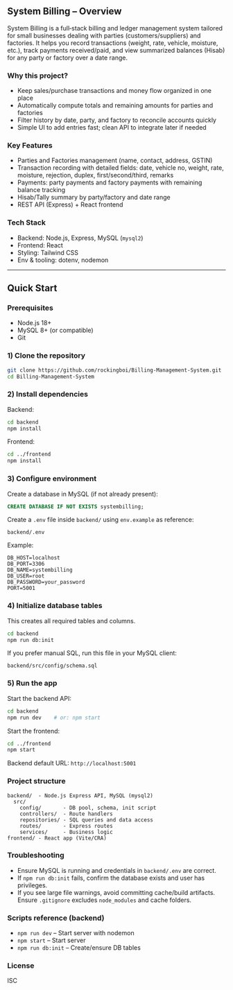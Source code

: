 ## System Billing – Overview

System Billing is a full‑stack billing and ledger management system tailored for small businesses dealing with parties (customers/suppliers) and factories. It helps you record transactions (weight, rate, vehicle, moisture, etc.), track payments received/paid, and view summarized balances (Hisab) for any party or factory over a date range.

### Why this project?
- Keep sales/purchase transactions and money flow organized in one place
- Automatically compute totals and remaining amounts for parties and factories
- Filter history by date, party, and factory to reconcile accounts quickly
- Simple UI to add entries fast; clean API to integrate later if needed

### Key Features
- Parties and Factories management (name, contact, address, GSTIN)
- Transaction recording with detailed fields: date, vehicle no, weight, rate, moisture, rejection, duplex, first/second/third, remarks
- Payments: party payments and factory payments with remaining balance tracking
- Hisab/Tally summary by party/factory and date range
- REST API (Express) + React frontend

### Tech Stack
- Backend: Node.js, Express, MySQL (`mysql2`)
- Frontend: React
- Styling: Tailwind CSS
- Env & tooling: dotenv, nodemon

---

## Quick Start

### Prerequisites
- Node.js 18+
- MySQL 8+ (or compatible)
- Git

### 1) Clone the repository
```bash
git clone https://github.com/rockingboi/Billing-Management-System.git
cd Billing-Management-System
```

### 2) Install dependencies
Backend:
```bash
cd backend
npm install
```

Frontend:
```bash
cd ../frontend
npm install
```

### 3) Configure environment
Create a database in MySQL (if not already present):
```sql
CREATE DATABASE IF NOT EXISTS systembilling;
```

Create a `.env` file inside `backend/` using `env.example` as reference:
```
backend/.env
```
Example:
```
DB_HOST=localhost
DB_PORT=3306
DB_NAME=systembilling
DB_USER=root
DB_PASSWORD=your_password
PORT=5001
```

### 4) Initialize database tables
This creates all required tables and columns.
```bash
cd backend
npm run db:init
```

If you prefer manual SQL, run this file in your MySQL client:
```
backend/src/config/schema.sql
```

### 5) Run the app
Start the backend API:
```bash
cd backend
npm run dev    # or: npm start
```

Start the frontend:
```bash
cd ../frontend
npm start
```

Backend default URL: `http://localhost:5001`

### Project structure
```
backend/  - Node.js Express API, MySQL (mysql2)
  src/
    config/       - DB pool, schema, init script
    controllers/  - Route handlers
    repositories/ - SQL queries and data access
    routes/       - Express routes
    services/     - Business logic
frontend/ - React app (Vite/CRA)
```

### Troubleshooting
- Ensure MySQL is running and credentials in `backend/.env` are correct.
- If `npm run db:init` fails, confirm the database exists and user has privileges.
- If you see large file warnings, avoid committing cache/build artifacts. Ensure `.gitignore` excludes `node_modules` and cache folders.

### Scripts reference (backend)
- `npm run dev` – Start server with nodemon
- `npm start` – Start server
- `npm run db:init` – Create/ensure DB tables

### License
ISC


